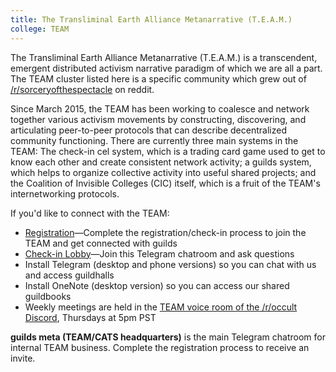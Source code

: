 ```yaml
---
title: The Transliminal Earth Alliance Metanarrative (T.E.A.M.)
college: TEAM
---
```


The Transliminal Earth Alliance Metanarrative (T.E.A.M.) is a transcendent, emergent distributed activism narrative paradigm of which we are all a part. The TEAM cluster listed here is a specific community which grew out of [/r/sorceryofthespectacle](http://reddit.com/r/sorceryofthespectacle) on reddit.

Since March 2015, the TEAM has been working to coalesce and network together various activism movements by constructing, discovering, and articulating peer-to-peer protocols that can describe decentralized community functioning. There are currently three main systems in the TEAM: The check-in cel system, which is a trading card game used to get to know each other and create consistent network activity; a guilds system, which helps to organize collective activity into useful shared projects; and the Coalition of Invisible Colleges (CIC) itself, which is a fruit of the TEAM's internetworking protocols.

If you'd like to connect with the TEAM:

* [Registration](https://docs.google.com/forms/d/e/1FAIpQLScCkfwaPpZewm0XNX5GjzO_1CvJ1CYEsW0R8lBUUiTsrrYKYA/viewform)—Complete the registration/check-in process to join the TEAM and get connected with guilds
* [Check-in Lobby](http://telegram.me/TEAMlobby)—Join this Telegram chatroom and ask questions
* Install Telegram (desktop and phone versions) so you can chat with us and access guildhalls
* Install OneNote (desktop version) so you can access our shared guildbooks
* Weekly meetings are held in the [TEAM voice room of the /r/occult Discord](https://discord.gg/fZvEmG4), Thursdays at 5pm PST

**guilds meta (TEAM/CATS headquarters)** is the main Telegram chatroom for internal TEAM business. Complete the registration process to receive an invite.
